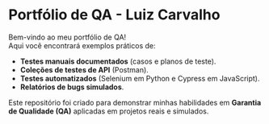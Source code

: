
# Portfólio de QA - Luiz Carvalho  

Bem-vindo ao meu portfólio de QA!  
Aqui você encontrará exemplos práticos de:
- **Testes manuais documentados** (casos e planos de teste).  
- **Coleções de testes de API** (Postman).  
- **Testes automatizados** (Selenium em Python e Cypress em JavaScript).  
- **Relatórios de bugs simulados**.  

Este repositório foi criado para demonstrar minhas habilidades em **Garantia de Qualidade (QA)** aplicadas em projetos reais e simulados.
